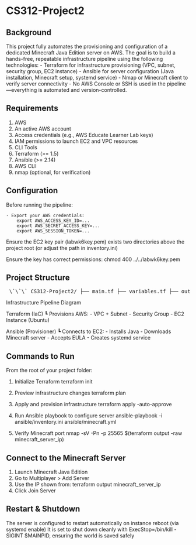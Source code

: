 # CS312-Project2

## Background

This project fully automates the provisioning and configuration of a dedicated Minecraft Java Edition server on AWS. The goal is to build a hands-free, repeatable infrastructure pipeline using the following technologies:
    - Terraform for infrastructure provisioning (VPC, subnet, security group, EC2 instance)
    - Ansible for server configuration (Java installation, Minecraft setup, systemd service)
    - Nmap or Minecraft client to verify server connectivity
    - No AWS Console or SSH is used in the pipeline—everything is automated and version-controlled.

## Requirements
1. AWS
2. An active AWS account
3. Access credentials (e.g., AWS Educate Learner Lab keys)
4. IAM permissions to launch EC2 and VPC resources
5. CLI Tools
6. Terraform (>= 1.5)
7. Ansible (>= 2.14)
8. AWS CLI
9. nmap (optional, for verification)

## Configuration

Before running the pipeline:

    - Export your AWS credentials:
        export AWS_ACCESS_KEY_ID=...
        export AWS_SECRET_ACCESS_KEY=...
        export AWS_SESSION_TOKEN=...

Ensure the EC2 key pair (labwk6key.pem) exists two directories above the project root (or adjust the path in inventory.ini)

Ensure the key has correct permissions:
    chmod 400 ../../labwk6key.pem

## Project Structure

<pre> \`\`\` CS312-Project2/ ├── main.tf ├── variables.tf ├── outputs.tf ├── terraform.tfvars ├── modules/ │ ├── ec2/ │ ├── vpc/ │ └── security_group/ ├── ansible/ │ ├── inventory.ini │ └── minecraft.yml └── labwk6key.pem (2 levels up) \`\`\` </pre>

Infrastructure Pipeline Diagram

Terraform (IaC)
   ┗️ Provisions AWS:
      - VPC + Subnet
      - Security Group
      - EC2 Instance (Ubuntu)

Ansible (Provisioner)
   ┗️ Connects to EC2:
      - Installs Java
      - Downloads Minecraft server
      - Accepts EULA
      - Creates systemd service

## Commands to Run

From the root of your project folder:

1. Initialize Terraform
terraform init

2. Preview infrastructure changes
terraform plan

3. Apply and provision infrastructure
terraform apply -auto-approve

4. Run Ansible playbook to configure server
ansible-playbook -i ansible/inventory.ini ansible/minecraft.yml

5. Verify Minecraft port
nmap -sV -Pn -p 25565 $(terraform output -raw minecraft_server_ip)

## Connect to the Minecraft Server
1. Launch Minecraft Java Edition
2. Go to Multiplayer > Add Server
3. Use the IP shown from: terraform output minecraft_server_ip
4. Click Join Server

## Restart & Shutdown

The server is configured to restart automatically on instance reboot (via systemd enable)
It is set to shut down cleanly with ExecStop=/bin/kill -SIGINT $MAINPID, ensuring the world is saved safely
